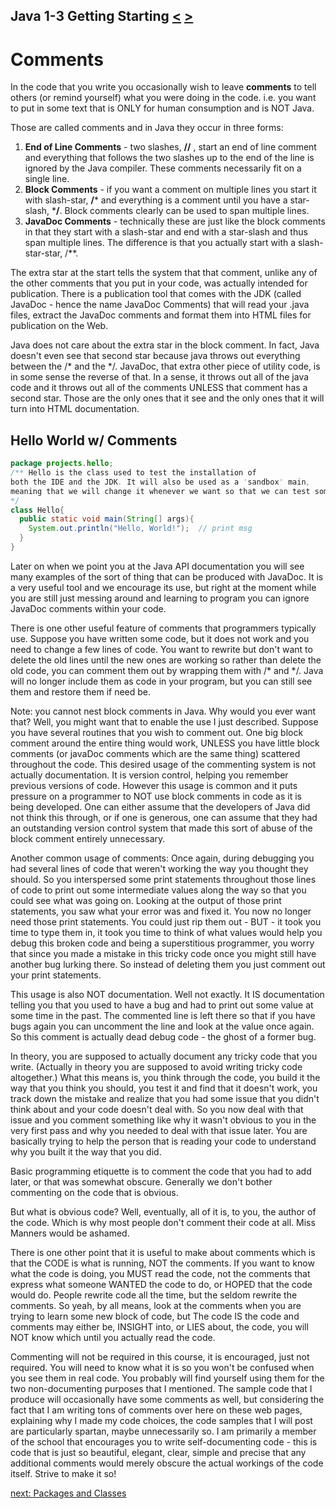 ## Java 1-3 Getting Starting [&LT;](Java0102.md) [&GT;](Java0104.md)
# Comments 

In the code that you write you occasionally wish to leave **comments** to tell others (or remind yourself) what you were doing in the code. i.e. you want to put in some text that is ONLY for human consumption and is NOT Java.

Those are called comments and in Java they occur in three forms:

1. **End of Line Comments** - two slashes, **//** , start an end of line comment and everything that follows the two slashes up to the end of the line is ignored by the Java compiler. These comments necessarily fit on a single line.
2. **Block Comments** - if you want a comment on multiple lines you start it with slash-star, **/*** and everything is a comment until you have a star-slash, ***/**. Block comments clearly can be used to span multiple lines.
2. **JavaDoc Comments** - technically these are just like the block comments in that they start with a slash-star and end with a star-slash and thus span multiple lines. The difference is that you actually start with a slash-star-star, /**. 

The extra star at the start tells the system that that comment, unlike any of the other comments that you put in your code, was actually intended for publication. There is a publication tool that comes with the JDK (called JavaDoc - hence the name JavaDoc Comments) that will read your .java files, extract the JavaDoc comments and format them into HTML files for publication on the Web.

Java does not care about the extra star in the block comment. In fact, Java doesn't even see that second star because java throws out everything between the /* and the */. JavaDoc, that extra other piece of utility code, is in some sense the reverse of that. In a sense, it throws out all of the java code and it throws out all of the comments UNLESS that comment has a second star. Those are the only ones that it see and the only ones that it will turn into HTML documentation.

##  Hello World w/ Comments

```java
package projects.hello;
/** Hello is the class used to test the installation of
both the IDE and the JDK. It will also be used as a 'sandbox' main, 
meaning that we will change it whenever we want so that we can test something.
*/
class Hello{
  public static void main(String[] args){ 
    System.out.println("Hello, World!");  // print msg
  }
}
```

Later on when we point you at the Java API documentation you will see many examples of the sort of thing that can be produced with JavaDoc. It is a very useful tool and we encourage its use, but right at the moment while you are still just messing around and learning to program you can ignore JavaDoc comments within your code.

There is one other useful feature of comments that programmers typically use. Suppose you have written some code, but it does not work and you need to change a few lines of code. You want to rewrite but don't want to delete the old lines until the new ones are working so rather than delete the old code, you can comment them out by wrapping them with /* and */. Java will no longer include them as code in your program, but you can still see them and restore them if need be.

Note: you cannot nest block comments in Java. Why would you ever want that? Well, you might want that to enable the use I just described. Suppose you have several routines that you wish to comment out. One big block comment around the entire thing would work, UNLESS you have little block comments (or javaDoc comments which are the same thing) scattered throughout the code. This desired usage of the commenting system is not actually documentation. It is version control, helping you remember previous versions of code. However this usage is common and it puts pressure on a programmer to NOT use block comments in code as it is being developed. One can either assume that the developers of Java did not think this through, or if one is generous, one can assume that they had an outstanding version control system that made this sort of abuse of the block comment entirely unnecessary. 

Another common usage of comments: Once again, during debugging you had several lines of code that weren't working the way you thought they should. So you interspersed some print statements throughout those lines of code to print out some intermediate values along the way so that you could see what was going on. Looking at the output of those print statements, you saw what your error was and fixed it. You now no longer need those print statements. You could just rip them out - BUT - it took you time to type them in, it took you time to think of what values would help you debug this broken code and being a superstitious programmer, you worry that since you made a mistake in this tricky code once you might still have another bug lurking there. So instead of deleting them you just comment out your print statements.

This usage is also NOT documentation. Well not exactly. It IS documentation telling you that you used to have a bug and had to print out some value at some time in the past. The commented line is left there so that if you have bugs again you can uncomment the line and look at the value once again. So this comment is actually dead debug code - the ghost of a former bug.

In theory, you are supposed to actually document any tricky code that you write. (Actually in theory you are supposed to avoid writing tricky code altogether.) What this means is, you think through the code, you build it the way that you think you should, you test it and find that it doesn't work, you track down the mistake and realize that you had some issue that you didn't think about and your code doesn't deal with. So you now deal with that issue and you comment something like why it wasn't obvious to you in the very first pass and why you needed to deal with that issue later. You are basically trying to help the person that is reading your code to understand why you built it the way that you did.

Basic programming etiquette is to comment the code that you had to add later, or that was somewhat obscure. Generally we don't bother commenting on the code that is obvious.

But what is obvious code? Well, eventually, all of it is, to you, the author of the code. Which is why most people don't comment their code at all. Miss Manners would  be ashamed.

There is one other point that it is useful to make about comments which is that the CODE is what is running, NOT the comments. If you want to know what the code is doing, you MUST read the code, not the comments that express what someone WANTED the code to do, or HOPED that the code would do. People rewrite code all the time, but the seldom rewrite the comments. So yeah, by all means, look at the comments when you are trying to learn some new block of code, but The code IS the code and comments may either be, INSIGHT into, or LIES about, the code, you will NOT know which until you actually read the code.

Commenting will not be required in this course, it is encouraged, just not required. You will need to know what it is so you won't be confused when you see them in real code. You probably will find yourself using them for the two non-documenting purposes that I mentioned. The sample code that I produce will occasionally have some comments as well, but considering the fact that I am writing tons of comments over here on these web pages, explaining why I made my code choices, the code samples that I will post are particularly spartan, maybe unnecessarily so. I am primarily a member of the school that encourages you to write self-documenting code - this is code that is just so beautiful, elegant, clear, simple and precise that any additional comments would merely obscure the actual workings of the code itself. Strive to make it so!

[next: Packages and Classes](Java0104.md)